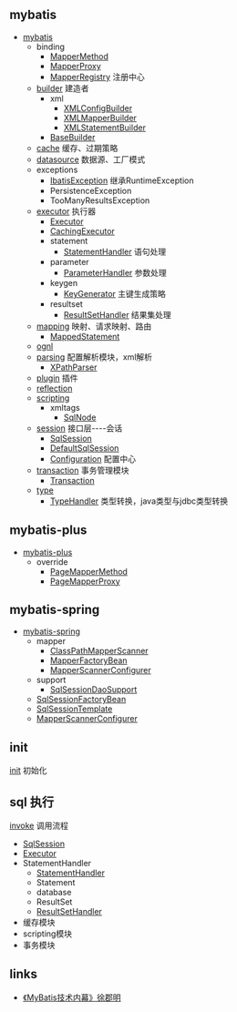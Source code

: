 ## mybatis
* [mybatis](/20-framework/src/mybatis/mybatis/README.md)
  * binding
    * [MapperMethod](/20-framework/src/mybatis/mybatis/binding/MapperMethod.md)
    * [MapperProxy](/20-framework/src/mybatis/mybatis/binding/MapperProxy.md)
    * [MapperRegistry](/20-framework/src/mybatis/mybatis/binding/MapperRegistry.md) 注册中心
  * [builder](/20-framework/src/mybatis/mybatis/builder/README.md) 建造者
    * xml
      * [XMLConfigBuilder](/20-framework/src/mybatis/mybatis/builder/xml/XMLConfigBuilder.md)
      * [XMLMapperBuilder](/20-framework/src/mybatis/mybatis/builder/xml/XMLMapperBuilder.md)
      * [XMLStatementBuilder](/20-framework/src/mybatis/mybatis/builder/xml/XMLStatementBuilder.md)
    * [BaseBuilder](/20-framework/src/mybatis/mybatis/builder/BaseBuilder.md)
  * [cache](/20-framework/src/mybatis/mybatis/cache/README.md) 缓存、过期策略
  * [datasource](/20-framework/src/mybatis/mybatis/datasource/README.md) 数据源、工厂模式
  * exceptions
    * [IbatisException](/20-framework/src/mybatis/mybatis/exceptions/IbatisException.md) 继承RuntimeException
    * PersistenceException
    * TooManyResultsException
  * [executor](/20-framework/src/mybatis/mybatis/executor/README.md) 执行器
    * [Executor](/20-framework/src/mybatis/mybatis/executor/Executor.md) 
    * [CachingExecutor](/20-framework/src/mybatis/mybatis/executor/CachingExecutor.md)
    * statement
      * [StatementHandler](/20-framework/src/mybatis/mybatis/executor/statement/StatementHandler.md) 语句处理
    * parameter
      * [ParameterHandler](/20-framework/src/mybatis/mybatis/executor/parameter/ParameterHandler.md) 参数处理
    * keygen
      * [KeyGenerator](/20-framework/src/mybatis/mybatis/executor/keygen/KeyGenerator.md) 主键生成策略
    * resultset
      * [ResultSetHandler](/20-framework/src/mybatis/mybatis/executor/resultset/ResultSetHandler.md) 结果集处理
  * [mapping](/20-framework/src/mybatis/mybatis/mapping/README.md) 映射、请求映射、路由
    * [MappedStatement](/20-framework/src/mybatis/mybatis/mapping/MappedStatement.md)
  * [ognl](/20-framework/src/mybatis/mybatis/ognl/README.md)
  * [parsing](/20-framework/src/mybatis/mybatis/parsing/README.md) 配置解析模块，xml解析
    * [XPathParser](/20-framework/src/mybatis/mybatis/parsing/XPathParser.md)
  * [plugin](/20-framework/src/mybatis/mybatis/plugin/README.md) 插件
  * [reflection](/20-framework/src/mybatis/mybatis/reflection/README.md)
  * [scripting](/20-framework/src/mybatis/mybatis/scripting/README.md)
    * xmltags
      * [SqlNode](20-framework/src/mybatis/mybatis/scripting/xmltags/SqlNode.md)
  * [session](/20-framework/src/mybatis/mybatis/session/README.md) 接口层----会话
    * [SqlSession](/20-framework/src/mybatis/mybatis/session/SqlSession.md) 
    * [DefaultSqlSession](/20-framework/src/mybatis/mybatis/session/DefaultSqlSession.md)
    * [Configuration](/20-framework/src/mybatis/mybatis/session/Configuration.md) 配置中心
  * [transaction](/20-framework/src/mybatis/mybatis/transaction/README.md) 事务管理模块
    * [Transaction](/20-framework/src/mybatis/mybatis/transaction/Transaction.md) 
  * [type](/20-framework/src/mybatis/mybatis/type/README.md)
    * [TypeHandler](/20-framework/src/mybatis/mybatis/type/TypeHandler.md) 类型转换，java类型与jdbc类型转换

## mybatis-plus
* [mybatis-plus](/20-framework/src/mybatis/mybatis-plus/README.md)
  * override
    * [PageMapperMethod](/20-framework/src/mybatis/mybatis-plus/override/PageMapperMethod.md)
    * [PageMapperProxy](/20-framework/src/mybatis/mybatis-plus/override/PageMapperProxy.md)

## mybatis-spring
* [mybatis-spring](/20-framework/src/mybatis/mybatis-spring/README.md)
  * mapper
    * [ClassPathMapperScanner](/20-framework/src/mybatis/mybatis-spring/mapper/ClassPathMapperScanner.md)
    * [MapperFactoryBean](/20-framework/src/mybatis/mybatis-spring/mapper/MapperFactoryBean.md)
    * [MapperScannerConfigurer](/20-framework/src/mybatis/mybatis-spring/mapper/MapperScannerConfigurer.md)
  * support
    * [SqlSessionDaoSupport](/20-framework/src/mybatis/mybatis-spring/support/SqlSessionDaoSupport.md)
  * [SqlSessionFactoryBean](/20-framework/src/mybatis/mybatis-spring/SqlSessionFactoryBean.md)
  * [SqlSessionTemplate](/20-framework/src/mybatis/mybatis-spring/SqlSessionTemplate.md)
  * [MapperScannerConfigurer](/20-framework/src/mybatis/mybatis-spring/mapper/MapperScannerConfigurer.md)

## init
[init](/20-framework/src/mybatis/mybatis/init.md) 初始化
## sql 执行
[invoke](/20-framework/src/mybatis/mybatis/invoke.md) 调用流程
* [SqlSession](/20-framework/src/mybatis/mybatis/session/SqlSession.md) 
* [Executor](/20-framework/src/mybatis/mybatis/executor/Executor.md) 
* StatementHandler
  * [StatementHandler](/20-framework/src/mybatis/mybatis/executor/statement/StatementHandler.md)
  * Statement
  * database
  * ResultSet
  * [ResultSetHandler](/20-framework/src/mybatis/mybatis/executor/resultset/ResultSetHandler.md)
* 缓存模块
* scripting模块
* 事务模块

## links
* [《MyBatis技术内幕》徐郡明](/99-book/notes/20-framework/Mybatis技术内幕.md)